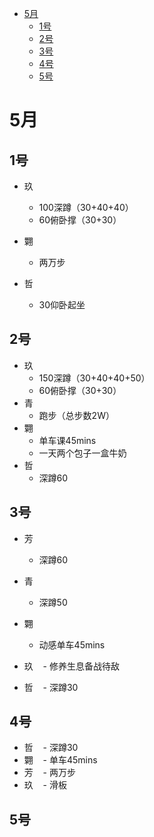 - [5月](#5月)
    - [1号](#1号)
    - [2号](#2号)
    - [3号](#3号)
    - [4号](#4号)
    - [5号](#5号)


# 5月

## 1号

- 玖
    - 100深蹲（30+40+40）
    - 60俯卧撑（30+30）
- 翾
    - 两万步

- 哲
    - 30仰卧起坐


## 2号

- 玖
    - 150深蹲（30+40+40+50）
    - 60俯卧撑（30+30）
- 青
    - 跑步（总步数2W）
- 翾
    - 单车课45mins
    - 一天两个包子一盒牛奶
- 哲
    - 深蹲60
    
## 3号

- 芳
    - 深蹲60
- 青
    - 深蹲50
- 翾
    - 动感单车45mins

- 玖
    - 修养生息备战待敌
- 哲
    - 深蹲30

## 4号

- 哲
    - 深蹲30
- 翾
    - 单车45mins
- 芳
    - 两万步
- 玖
    - 滑板
    
## 5号


